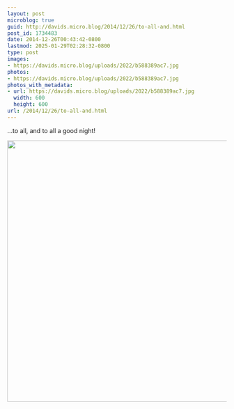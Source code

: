 ```yaml
---
layout: post
microblog: true
guid: http://davids.micro.blog/2014/12/26/to-all-and.html
post_id: 1734483
date: 2014-12-26T00:43:42-0800
lastmod: 2025-01-29T02:28:32-0800
type: post
images:
- https://davids.micro.blog/uploads/2022/b588389ac7.jpg
photos:
- https://davids.micro.blog/uploads/2022/b588389ac7.jpg
photos_with_metadata:
- url: https://davids.micro.blog/uploads/2022/b588389ac7.jpg
  width: 600
  height: 600
url: /2014/12/26/to-all-and.html
---
```

...to all, and to all a good night!

<img src="/uploads/2022/b588389ac7.jpg" width="600" height="600" alt="">
